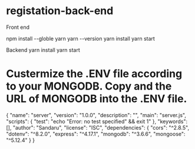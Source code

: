 # registation-back-end
Front end

  npm install --globle yarn
  yarn --version
  yarn install
  yarn start
  
  
 Backend
 yarn install
 yarn start
 
 # Custermize the .ENV file according to your MONGODB. Copy and the URL of MONGODB into the .ENV file.
 
 {
  "name": "server",
  "version": "1.0.0",
  "description": "",
  "main": "server.js",
  "scripts": {
    "test": "echo \"Error: no test specified\" && exit 1"
  },
  "keywords": [],
  "author": "Sandaru",
  "license": "ISC",
  "dependencies": {
    "cors": "^2.8.5",
    "dotenv": "^8.2.0",
    "express": "^4.17.1",
    "mongodb": "^3.6.6",
    "mongoose": "^5.12.4"
  }
}
 
 
 
 
 
